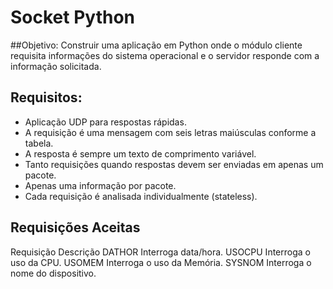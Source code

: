# Socket Python

##Objetivo: 
  Construir uma aplicação em Python onde o módulo cliente requisita informações do sistema operacional e o servidor responde com a informação solicitada.

## Requisitos: 
<ul>
	  <li>Aplicação UDP para respostas rápidas.</li>
	  <li>A requisição é uma mensagem com seis letras maiúsculas conforme a tabela.</li>
	  <li>A resposta é sempre um texto de comprimento variável.</li>
	  <li>Tanto requisições quando respostas devem ser enviadas em apenas um pacote.</li>
	  <li>Apenas uma informação por pacote.</li>
	  <li>Cada requisição é analisada individualmente (stateless).</li>
</ul>

## Requisições Aceitas

Requisição      Descrição
DATHOR          Interroga data/hora.
USOCPU          Interroga o uso da CPU.
USOMEM          Interroga o uso da Memória.
SYSNOM          Interroga o nome do dispositivo.

